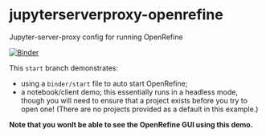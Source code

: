 # jupyterserverproxy-openrefine
Jupyter-server-proxy config for running OpenRefine

[![Binder](https://mybinder.org/badge_logo.svg)](https://mybinder.org/v2/gh/psychemedia/jupyterserverproxy-openrefine/start)

This `start` branch demonstrates:

- using a `binder/start` file to auto start OpenRefine;
-  a notebook/client demo; this essentially runs in a headless mode, though you will need to ensure that a project exists before you try to open one! (There are no projects provided as a default in this example.)

__Note that you wonlt be able to see the OpenRefine GUI using this demo.__
